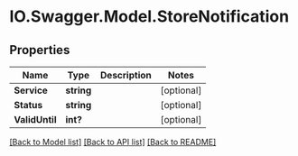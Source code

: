 # IO.Swagger.Model.StoreNotification
## Properties

Name | Type | Description | Notes
------------ | ------------- | ------------- | -------------
**Service** | **string** |  | [optional] 
**Status** | **string** |  | [optional] 
**ValidUntil** | **int?** |  | [optional] 

[[Back to Model list]](../README.md#documentation-for-models) [[Back to API list]](../README.md#documentation-for-api-endpoints) [[Back to README]](../README.md)

